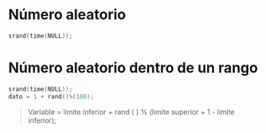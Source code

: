 # Número aleatorio
```cpp
srand(time(NULL));
```
# Número aleatorio dentro de un rango
```cpp
srand(time(NULL));
dato = 1 + rand()%(100);
```
>Variable = limite inferior + rand ( ) % (limite superior + 1 - limite inferior);